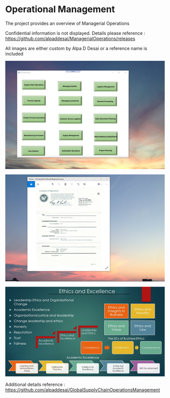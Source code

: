 # Operational Management

The project provides an overview of Managerial Operations

Confidential information is not displayed.  Details please reference : https://github.com/alpaddesai/ManagerialOperations/releases

All images are either custom by Alpa D Desai or a reference name is included

![image](OperationsManagement.png)

![image](USCopyrightCertificate.png)

![image](Ethics.jpg)

Additional details reference : https://github.com/alpaddesai/GlobalSupplyChainOperationsManagement 

